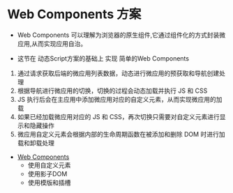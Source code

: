 # Web Components 方案

* Web Components 可以理解为浏览器的原生组件,它通过组件化的方式封装微应用,从而实现应用自治。

* 这节在 动态Script方案的基础上 实现 简单的Web Components

1. 通过请求获取后端的微应用列表数据，动态进行微应用的预获取和导航创建处理
2. 根据导航进行微应用的切换，切换的过程会动态加载并执行 JS 和 CSS
3. JS 执行后会在主应用中添加微应用对应的自定义元素，从而实现微应用的加载
4. 如果已经加载微应用对应的 JS 和 CSS，再次切换只需要对自定义元素进行显示和隐藏操作
5. 微应用自定义元素会根据内部的生命周期函数在被添加和删除 DOM 时进行加载和卸载处理


* [Web Components](https://developer.mozilla.org/zh-CN/docs/Web/API/Web_components)
    - 使用自定义元素
    - 使用影子DOM
    - 使用模版和插槽